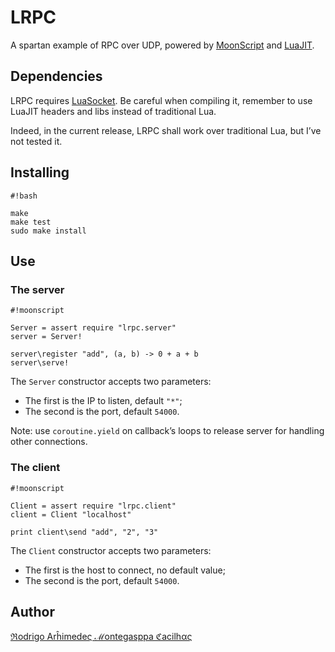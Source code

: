 # LRPC

A spartan example of RPC over UDP, powered by
[MoonScript](http://moonscript.org/) and [LuaJIT](http://luajit.org).


## Dependencies

LRPC requires [LuaSocket](http://w3.impa.br/~diego/software/luasocket/). Be
careful when compiling it, remember to use LuaJIT headers and libs instead of
traditional Lua.

Indeed, in the current release, LRPC shall work over traditional Lua, but I’ve
not tested it.


## Installing

```
#!bash

make
make test
sudo make install
```


## Use

### The server

```
#!moonscript

Server = assert require "lrpc.server"
server = Server!

server\register "add", (a, b) -> 0 + a + b
server\serve!
```

The `Server` constructor accepts two parameters:

* The first is the IP to listen, default `"*"`;
* The second is the port, default `54000`.

Note: use `coroutine.yield` on callback’s loops to release server for handling
other connections.


### The client

```
#!moonscript

Client = assert require "lrpc.client"
client = Client "localhost"

print client\send "add", "2", "3"
```

The `Client` constructor accepts two parameters:

* The first is the host to connect, no default value;
* The second is the port, default `54000`.


## Author

[ℜodrigo Arĥimedeς ℳontegasppa ℭacilhας](mailto:batalema@cacilhas.info)
